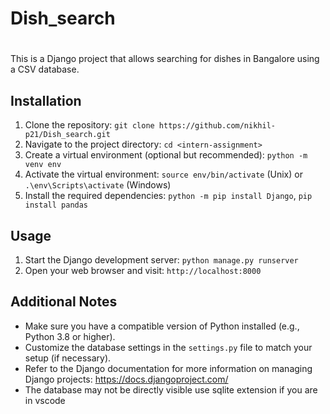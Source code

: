 # Dish_search

#

This is a Django project that allows searching for dishes in Bangalore using a CSV database.

## Installation

1. Clone the repository: `git clone https://github.com/nikhil-p21/Dish_search.git`
2. Navigate to the project directory: `cd <intern-assignment>`
3. Create a virtual environment (optional but recommended): `python -m venv env`
4. Activate the virtual environment: `source env/bin/activate` (Unix) or `.\env\Scripts\activate` (Windows)
5. Install the required dependencies: `python -m pip install Django`, `pip install pandas`

## Usage

1. Start the Django development server: `python manage.py runserver`
2. Open your web browser and visit: `http://localhost:8000`

## Additional Notes

- Make sure you have a compatible version of Python installed (e.g., Python 3.8 or higher).
- Customize the database settings in the `settings.py` file to match your setup (if necessary).
- Refer to the Django documentation for more information on managing Django projects: https://docs.djangoproject.com/
- The database may not be directly visible use sqlite extension if you are in vscode
